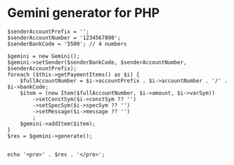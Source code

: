 # Gemini generator for PHP
	$senderAccountPrefix = '';
	$senderAccountNumber = '1234567890';
	$senderBankCode = '5500'; // 4 numbers

	$gemini = new Gemini();
	$gemini->setSender($senderBankCode, $senderAccountNumber, $senderAccountPrefix);
	foreach ($this->getPaymentItems() as $i) {
		$fullAccountNumber = $i->accountPrefix . $i->accountNumber . '/' . $i->bankCode;
		$item = (new Item($fullAccountNumber, $i->amount, $i->varSym))
			->setConstSym($i->constSym ?? '')
			->setSpecSym($i->specSym ?? '')
			->setMessage($i->message ?? '')
			;
		$gemini->addItem($item);
	}
	$res = $gemini->generate();


	echo '<pre>' . $res . '</pre>';
